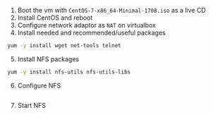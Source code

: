 1. Boot the vm with `CentOS-7-x86_64-Minimal-1708.iso` as a live CD
2. Install CentOS and reboot
3. Configure network adaptor as `NAT` on virtualbox
4. Install needed and recommended/useful packages
```bash
yum -y install wget net-tools telnet 
```
5. Install NFS packages
```bash
yum -y install nfs-utils nfs-utils-libs 
```
6. Configure NFS
```bash
```
7. Start NFS
```bash
```
